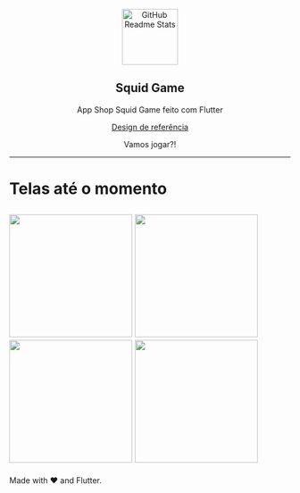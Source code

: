 <p align="center">
 <img width="100" src="https://user-images.githubusercontent.com/37156004/140779771-110b6df0-b500-417f-979a-37a0d7171fba.png" align="center" alt="GitHub Readme Stats" />
 <h2 align="center">Squid Game</h2>
 <p align="center">App Shop Squid Game feito com Flutter


  <p align="center">
    <a href="https://www.figma.com/file/Kjh78QgmMuaB4GPKL0CmoJ/Squid-Game-UI-(Community)">Design de referência</a>
  </p>

</p>
<p align="center">Vamos jogar?!

---

# Telas até o momento


<img src="https://user-images.githubusercontent.com/37156004/140779249-7420be2a-f50b-4201-a16a-f9f42d961876.png" width="220"/> <img src="https://user-images.githubusercontent.com/37156004/140779258-75a4a28a-a6ad-4281-8fa5-d2e2fbd4629a.png" width="220"/> <img src="https://user-images.githubusercontent.com/37156004/141501088-9a758429-332e-49b9-8ffe-f91b7138bd5e.png" width="220"/> <img src="https://user-images.githubusercontent.com/37156004/141516287-8e2f85b0-066a-4dd9-938e-d52c9084896f.png" width="220"/>
---
Made with :heart: and Flutter.
